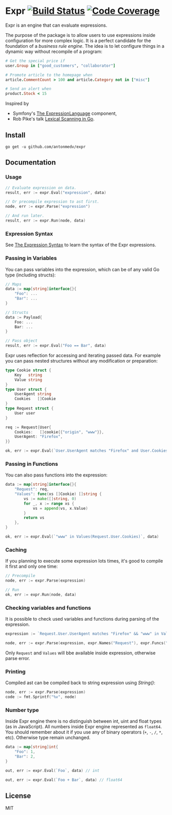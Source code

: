 # Expr [![Build Status](https://travis-ci.org/antonmedv/expr.svg?branch=master)](https://travis-ci.org/antonmedv/expr) [![Code Coverage](https://scrutinizer-ci.com/g/antonmedv/expr/badges/coverage.png?b=master)](https://scrutinizer-ci.com/g/antonmedv/expr/?branch=master) 

Expr is an engine that can evaluate expressions. 

The purpose of the package is to allow users to use expressions inside configuration for more complex logic. 
It is a perfect candidate for the foundation of a _business rule engine_. 
The idea is to let configure things in a dynamic way without recompile of a program:

```ruby
# Get the special price if
user.Group in ["good_customers", "collaborator"]

# Promote article to the homepage when
article.CommentCount > 100 and article.Category not in ["misc"]

# Send an alert when
product.Stock < 15
```

Inspired by 
* Symfony's [The ExpressionLanguage](https://github.com/symfony/expression-language) component,
* Rob Pike's talk [Lexical Scanning in Go](https://talks.golang.org/2011/lex.slide).

## Install

```
go get -u github.com/antonmedv/expr
```

## Documentation

### Usage
```go
// Evaluate expression on data.
result, err := expr.Eval("expression", data)

// Or precompile expression to ast first.
node, err := expr.Parse("expression")

// And run later.
result, err := expr.Run(node, data)
```

### Expression Syntax
See [The Expression Syntax](https://github.com/antonmedv/expr/wiki/The-Expression-Syntax) to learn the syntax of the Expr expressions.

### Passing in Variables
You can pass variables into the expression, which can be of any valid Go type (including structs):
```go
// Maps
data := map[string]interface{}{
    "Foo": ...
    "Bar": ...
}

// Structs
data := Payload{
	Foo: ...
	Bar: ...
}

// Pass object
result, err := expr.Eval("Foo == Bar", data)
```

Expr uses reflection for accessing and iterating passed data. 
For example you can pass nested structures without any modification or preparation:

```go
type Cookie struct {
    Key   string
    Value string
}
type User struct {
    UserAgent string
    Cookies   []Cookie
}
type Request struct {
    User user
}

req := Request{User{
    Cookies:   []cookie{{"origin", "www"}},
    UserAgent: "Firefox",
}}

ok, err := expr.Eval(`User.UserAgent matches "Firefox" and User.Cookies[0].Value == "www"`, req)
``` 

### Passing in Functions
You can also pass functions into the expression:
```go
data := map[string]interface{}{
    "Request": req,
    "Values": func(xs []Cookie) []string {
        vs := make([]string, 0)
        for _, x := range xs {
            vs = append(vs, x.Value)
        }
        return vs
    },
}

ok, err := expr.Eval(`"www" in Values(Request.User.Cookies)`, data)
```

### Caching
If you planning to execute some expression lots times, it's good to compile it first and only one time: 

```go
// Precompile
node, err := expr.Parse(expression)

// Run
ok, err := expr.Run(node, data)
```

### Checking variables and functions
It is possible to check used variables and functions during parsing of the expression.

```go
expression := `Request.User.UserAgent matches "Firefox" && "www" in Values(Request.User.Cookies)`

node, err := expr.Parse(expression, expr.Names("Request"), expr.Funcs("Values"))
```

Only `Request` and `Values` will bbe available inside expression, otherwise parse error.

### Printing
Compiled ast can be compiled back to string expression using _String()_:

```go
node, err := expr.Parse(expression)
code := fmt.Sprintf("%v", node)
``` 

### Number type
Inside Expr engine there is no distinguish between int, uint and float types (as in JavaScript).
All numbers inside Expr engine represented as `float64`. 
You should remember about it if you use any of binary operators (`+`, `-`, `/`, `*`, etc).
Otherwise type remain unchanged.

```go
data := map[string]int{
    "Foo": 1,
    "Bar": 2,
}

out, err := expr.Eval(`Foo`, data) // int

out, err := expr.Eval(`Foo + Bar`, data) // float64
```

## License

MIT
